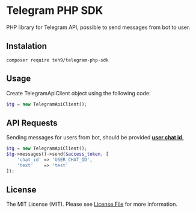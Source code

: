 # Telegram PHP SDK

PHP library for Telegram API, possible to send messages from bot to user.

## Instalation

```
composer require teh9/telegram-php-sdk
```

## Usage

Create TelegramApiClient object using the following code:

```php 
$tg = new TelegramApiClient();
```

## API Requests

Sending messages for users from bot, should be provided <a href="https://telegram.me/getmyid_bot">**user chat id**.</a>

```php 
$tg = new TelegramApiClient();
$tg->messages()->send($access_token, [
    'chat_id' => 'USER_CHAT_ID',
    'text'    => 'test'
]);
```

## License

The MIT License (MIT). Please see <a href="https://github.com/teh9/telegram-php-sdk/blob/master/LICENSE">License File</a> for more information.

